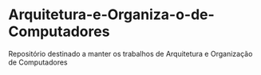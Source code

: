 # Arquitetura-e-Organiza-o-de-Computadores
Repositório destinado a manter os trabalhos de Arquitetura e Organização de Computadores
